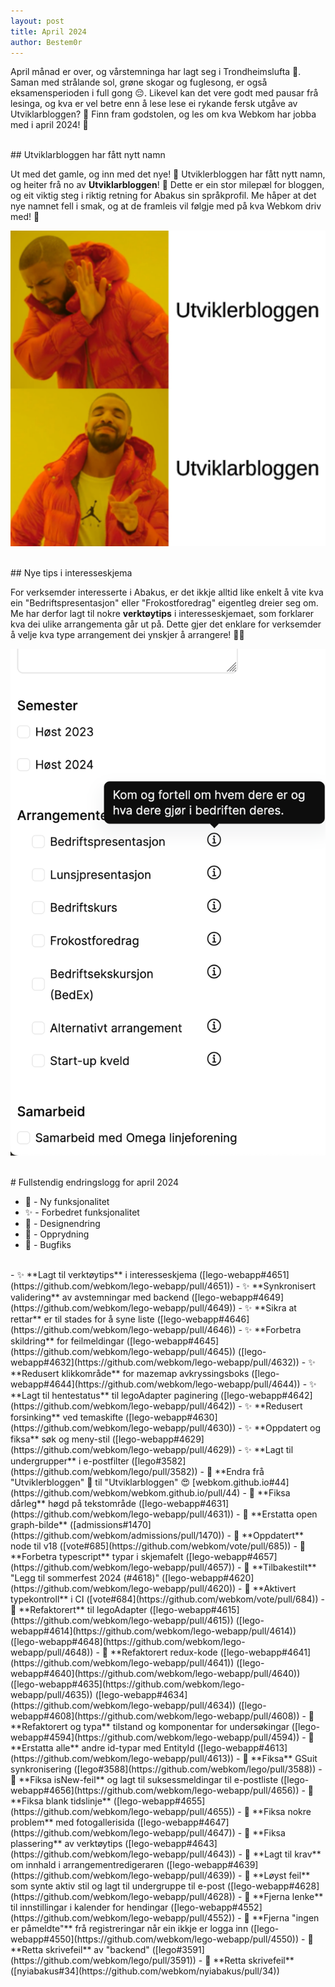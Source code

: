 ```yaml
---
layout: post
title: April 2024
author: Bestem0r
---
```


April månad er over, og vårstemninga har lagt seg i Trondheimslufta 🌼. Saman med strålande sol, grøne skogar og fuglesong, er også eksamensperioden i full gong 😔. Likevel kan det vere godt med pausar frå lesinga, og kva er vel betre enn å lese lese ei rykande fersk utgåve av Utviklarbloggen? 🤩 Finn fram godstolen, og les om kva Webkom har jobba med i april 2024! 🚀

<br>
## Utviklarbloggen har fått nytt namn

Ut med det gamle, og inn med det nye! 🎉 Utviklerbloggen har fått nytt namn, og heiter frå no av **Utviklarbloggen**! 🤩 Dette er ein stor milepæl for bloggen, og eit viktig steg i riktig retning for Abakus sin språkprofil. Me håper at det nye namnet fell i smak, og at de framleis vil følgje med på kva Webkom driv med! 🥳

![Utviklarbloggen](/images/posts/2024-05-07-new-name.png)

<br>
## Nye tips i interesseskjema

For verksemder interesserte i Abakus, er det ikkje alltid like enkelt å vite kva ein "Bedriftspresentasjon" eller "Frokostforedrag" eigentleg dreier seg om. Me har derfor lagt til nokre **verktøytips** i interesseskjemaet, som forklarer kva dei ulike arrangementa går ut på. Dette gjer det enklare for verksemder å velje kva type arrangement dei ynskjer å arrangere! 👨‍🏫

![Verktøytips](/images/posts/2024-05-07-tooltips.png)

<br>
# Fullstendig endringslogg for april 2024

- 🚀 - Ny funksjonalitet
- ✨ - Forbedret funksjonalitet
- 🎨 - Designendring
- 🧹 - Opprydning
- 🐛 - Bugfiks

<br>
- ✨ **Lagt til verktøytips** i interesseskjema ([lego-webapp#4651](https://github.com/webkom/lego-webapp/pull/4651))
- ✨ **Synkronisert validering** av avstemningar med backend ([lego-webapp#4649](https://github.com/webkom/lego-webapp/pull/4649))
- ✨ **Sikra at rettar** er til stades for å syne liste ([lego-webapp#4646](https://github.com/webkom/lego-webapp/pull/4646))
- ✨ **Forbetra skildring** for feilmeldingar ([lego-webapp#4645](https://github.com/webkom/lego-webapp/pull/4645)) ([lego-webapp#4632](https://github.com/webkom/lego-webapp/pull/4632))
- ✨ **Redusert klikkområde** for mazemap avkryssingsboks ([lego-webapp#4644](https://github.com/webkom/lego-webapp/pull/4644))
- ✨ **Lagt til hentestatus** til legoAdapter paginering ([lego-webapp#4642](https://github.com/webkom/lego-webapp/pull/4642))
- ✨ **Redusert forsinking** ved temaskifte ([lego-webapp#4630](https://github.com/webkom/lego-webapp/pull/4630))
- ✨ **Oppdatert og fiksa** søk og meny-stil ([lego-webapp#4629](https://github.com/webkom/lego-webapp/pull/4629))
- ✨ **Lagt til undergrupper** i e-postfilter ([lego#3582](https://github.com/webkom/lego/pull/3582))
- 🎨 **Endra frå "Utviklerbloggen" 🤮 til "Utviklarbloggen" 😍 [webkom.github.io#44](https://github.com/webkom/webkom.github.io/pull/44)
- 🎨 **Fiksa dårleg** høgd på tekstområde ([lego-webapp#4631](https://github.com/webkom/lego-webapp/pull/4631))
- 🎨 **Erstatta open graph-bilde** ([admissions#1470](https://github.com/webkom/admissions/pull/1470))
- 🧹 **Oppdatert** node til v18 ([vote#685](https://github.com/webkom/vote/pull/685))
- 🧹 **Forbetra typescript** typar i skjemafelt ([lego-webapp#4657](https://github.com/webkom/lego-webapp/pull/4657))
- 🧹 **Tilbakestilt** "Legg til sommerfest 2024 (#4618)" ([lego-webapp#4620](https://github.com/webkom/lego-webapp/pull/4620))
- 🧹 **Aktivert typekontroll** i CI ([vote#684](https://github.com/webkom/vote/pull/684))
- 🧹 **Refaktorert** til legoAdapter ([lego-webapp#4615](https://github.com/webkom/lego-webapp/pull/4615)) ([lego-webapp#4614](https://github.com/webkom/lego-webapp/pull/4614)) ([lego-webapp#4648](https://github.com/webkom/lego-webapp/pull/4648))
- 🧹 **Refaktorert redux-kode ([lego-webapp#4641](https://github.com/webkom/lego-webapp/pull/4641)) ([lego-webapp#4640](https://github.com/webkom/lego-webapp/pull/4640)) ([lego-webapp#4635](https://github.com/webkom/lego-webapp/pull/4635)) ([lego-webapp#4634](https://github.com/webkom/lego-webapp/pull/4634)) ([lego-webapp#4608](https://github.com/webkom/lego-webapp/pull/4608))
- 🧹 **Refaktorert og typa** tilstand og komponentar for undersøkingar ([lego-webapp#4594](https://github.com/webkom/lego-webapp/pull/4594))
- 🧹 **Erstatta alle** andre id-typar med EntityId ([lego-webapp#4613](https://github.com/webkom/lego-webapp/pull/4613))
- 🐛 **Fiksa** GSuit synkronisering ([lego#3588](https://github.com/webkom/lego/pull/3588))
- 🐛 **Fiksa isNew-feil** og lagt til suksessmeldingar til e-postliste ([lego-webapp#4656](https://github.com/webkom/lego-webapp/pull/4656))
- 🐛 **Fiksa blank tidslinje** ([lego-webapp#4655](https://github.com/webkom/lego-webapp/pull/4655))
- 🐛 **Fiksa nokre problem** med fotogallerisida ([lego-webapp#4647](https://github.com/webkom/lego-webapp/pull/4647))
- 🐛 **Fiksa plassering** av verktøytips ([lego-webapp#4643](https://github.com/webkom/lego-webapp/pull/4643))
- 🐛 **Lagt til krav** om innhald i arrangementredigeraren ([lego-webapp#4639](https://github.com/webkom/lego-webapp/pull/4639))
- 🐛 **Løyst feil** som synte aktiv stil og lagt til undergruppe til e-post ([lego-webapp#4628](https://github.com/webkom/lego-webapp/pull/4628))
- 🐛 **Fjerna lenke** til innstillingar i kalender for hendingar ([lego-webapp#4552](https://github.com/webkom/lego-webapp/pull/4552))
- 🐛 **Fjerna "ingen er påmeldte"** frå registreringar når ein ikkje er logga inn ([lego-webapp#4550](https://github.com/webkom/lego-webapp/pull/4550))
- 🐛 **Retta skrivefeil** av "backend" ([lego#3591](https://github.com/webkom/lego/pull/3591))
- 🐛 **Retta skrivefeil** ([nyiabakus#34](https://github.com/webkom/nyiabakus/pull/34))


